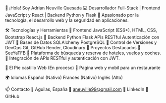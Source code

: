 👋 ¡Hola! Soy Adrian Neuville Quesada
💻 Desarrollador Full-Stack | Frontend JavaScript y React | Backend Python y Flask
🚀 Apasionado por la tecnología, el desarrollo web y la seguridad en aplicaciones.

🛠️ Tecnologías y Herramientas
🔹 Frontend
JavaScript (ES6+), HTML, CSS, Bootstrap
React.js
🔹 Backend
Python 
Flask
APIs RESTful
Autenticación con JWT
🔹 Bases de Datos
SQLAlchemy
PostgreSQL
🔹 Control de Versiones y DevOps
Git, GitHub
Render, Cloudinary
📌 Proyectos Destacados
🔸 SeeYaTFB
🔹 Plataforma de búsqueda y reserva de hoteles, vuelos y coches.
🔹 Integración de APIs RESTful y autenticación con JWT.

🔸 El Pie castillo Web (En proceso)
🔹 Pagina web y mobil para un restaurante

🌍 Idiomas
Español (Nativo)
Francés (Nativo)
Inglés (Alto)

📫 Contacto
📍 Aguilas, España
📧 aneuville99@gmail.com
🔗 LinkedIn
🔗 GitHub
